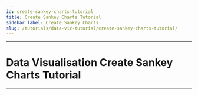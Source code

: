 ```yaml
---
id: create-sankey-charts-tutorial
title: Create Sankey Charts Tutorial
sidebar_label: Create Sankey Charts
slug: /tutorials/data-viz-tutorial/create-sankey-charts-tutorial/
---
```


---
# Data Visualisation Create Sankey Charts Tutorial
---

